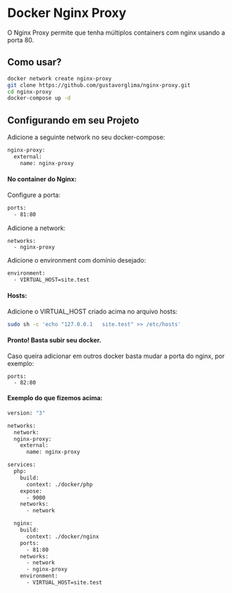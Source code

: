 # Docker Nginx Proxy
O Nginx Proxy permite que tenha múltiplos containers com nginx usando a porta 80.

## Como usar?
```bash
docker network create nginx-proxy
git clone https://github.com/gustavorglima/nginx-proxy.git
cd nginx-proxy
docker-compose up -d
```

## Configurando em seu Projeto

Adicione a seguinte network no seu docker-compose:
```bash
nginx-proxy:
  external:
    name: nginx-proxy
```

#### No container do Nginx:

Configure a porta:
```bash
ports:
  - 81:80
```
Adicione a network:
```
networks:
  - nginx-proxy
```

Adicione o environment com domínio desejado:
```bash
environment:
  - VIRTUAL_HOST=site.test
 ```
 
 #### Hosts:
 Adicione o VIRTUAL_HOST criado acima no arquivo hosts:
 
 ```bash
sudo sh -c 'echo "127.0.0.1   site.test" >> /etc/hosts'
```

#### Pronto! Basta subir seu docker. 

Caso queira adicionar em outros docker basta mudar a porta do nginx, por exemplo:

```
ports:
  - 82:80
```
#### Exemplo do que fizemos acima:

```bash
version: "3"

networks:
  network:
  nginx-proxy:
    external:
      name: nginx-proxy

services:
  php:
    build:
      context: ./docker/php
    expose:
      - 9000
    networks:
      - network

  nginx:
    build:
      context: ./docker/nginx
    ports:
      - 81:80
    networks:
      - network
      - nginx-proxy
    environment:
      - VIRTUAL_HOST=site.test
```
